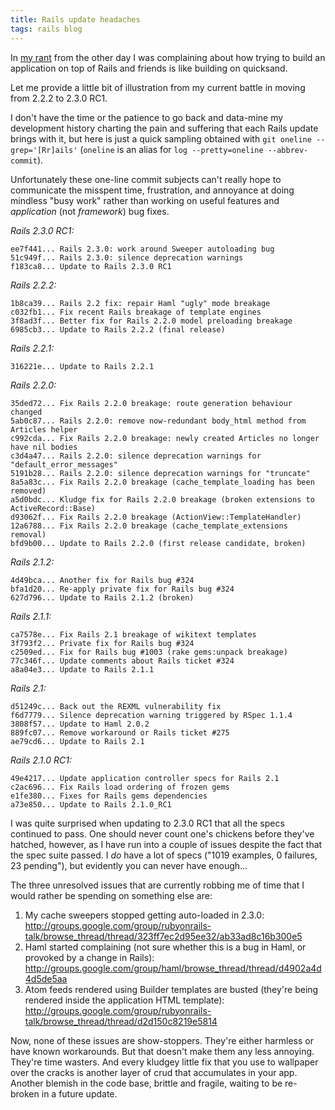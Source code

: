```yaml
---
title: Rails update headaches
tags: rails blog
---
```


In [my rant](/blog/lack-of-stability-in-the-rails-ruby-ecosystem-rant) from the other day I was complaining about how trying to build an application on top of Rails and friends is like building on quicksand.

Let me provide a little bit of illustration from my current battle in moving from 2.2.2 to 2.3.0 RC1.

I don't have the time or the patience to go back and data-mine my development history charting the pain and suffering that each Rails update brings with it, but here is just a quick sampling obtained with `git oneline --grep='[Rr]ails'` (`oneline` is an alias for `log --pretty=oneline --abbrev-commit`).

Unfortunately these one-line commit subjects can't really hope to communicate the misspent time, frustration, and annoyance at doing mindless "busy work" rather than working on useful features and _application_ (not _framework_) bug fixes.

_Rails 2.3.0 RC1:_

    ee7f441... Rails 2.3.0: work around Sweeper autoloading bug
    51c949f... Rails 2.3.0: silence deprecation warnings
    f183ca8... Update to Rails 2.3.0 RC1

_Rails 2.2.2:_

    1b8ca39... Rails 2.2 fix: repair Haml "ugly" mode breakage
    c032fb1... Fix recent Rails breakage of template engines
    3f8ad3f... Better fix for Rails 2.2.0 model preloading breakage
    6985cb3... Update to Rails 2.2.2 (final release)

_Rails 2.2.1:_

    316221e... Update to Rails 2.2.1

_Rails 2.2.0:_

    35ded72... Fix Rails 2.2.0 breakage: route generation behaviour changed
    5ab0c87... Rails 2.2.0: remove now-redundant body_html method from Articles helper
    c992cda... Fix Rails 2.2.0 breakage: newly created Articles no longer have nil bodies
    c3d4a47... Rails 2.2.0: silence deprecation warnings for "default_error_messages"
    5191b28... Rails 2.2.0: silence deprecation warnings for "truncate"
    8a5a83c... Fix Rails 2.2.0 breakage (cache_template_loading has been removed)
    a5d0bdc... Kludge fix for Rails 2.2.0 breakage (broken extensions to ActiveRecord::Base)
    d93062f... Fix Rails 2.2.0 breakage (ActionView::TemplateHandler)
    12a6788... Fix Rails 2.2.0 breakage (cache_template_extensions removal)
    bfd9b00... Update to Rails 2.2.0 (first release candidate, broken)

_Rails 2.1.2:_

    4d49bca... Another fix for Rails bug #324
    bfa1d20... Re-apply private fix for Rails bug #324
    627d796... Update to Rails 2.1.2 (broken)

_Rails 2.1.1:_

    ca7578e... Fix Rails 2.1 breakage of wikitext templates
    3f793f2... Private fix for Rails bug #324
    c2509ed... Fix for Rails bug #1003 (rake gems:unpack breakage)
    77c346f... Update comments about Rails ticket #324
    a8a04e3... Update to Rails 2.1.1

_Rails 2.1:_

    d51249c... Back out the REXML vulnerability fix
    f6d7779... Silence deprecation warning triggered by RSpec 1.1.4
    3808f57... Update to Haml 2.0.2
    889fc07... Remove workaround or Rails ticket #275
    ae79cd6... Update to Rails 2.1

_Rails 2.1.0 RC1:_

    49e4217... Update application controller specs for Rails 2.1
    c2ac696... Fix Rails load ordering of frozen gems
    e1fe380... Fixes for Rails gems dependencies
    a73e850... Update to Rails 2.1.0_RC1

I was quite surprised when updating to 2.3.0 RC1 that all the specs continued to pass. One should never count one's chickens before they've hatched, however, as I have run into a couple of issues despite the fact that the spec suite passed. I _do_ have a lot of specs ("1019 examples, 0 failures, 23 pending"), but evidently you can never have enough...

The three unresolved issues that are currently robbing me of time that I would rather be spending on something else are:

1.  My cache sweepers stopped getting auto-loaded in 2.3.0: <http://groups.google.com/group/rubyonrails-talk/browse_thread/thread/323ff7ec2d95ee32/ab33ad8c16b300e5>
2.  Haml started complaining (not sure whether this is a bug in Haml, or provoked by a change in Rails): <http://groups.google.com/group/haml/browse_thread/thread/d4902a4d4d5de5aa>
3.  Atom feeds rendered using Builder templates are busted (they're being rendered inside the application HTML template): <http://groups.google.com/group/rubyonrails-talk/browse_thread/thread/d2d150c8219e5814>

Now, none of these issues are show-stoppers. They're either harmless or have known workarounds. But that doesn't make them any less annoying. They're time wasters. And every kludgey little fix that you use to wallpaper over the cracks is another layer of crud that accumulates in your app. Another blemish in the code base, brittle and fragile, waiting to be re-broken in a future update.
